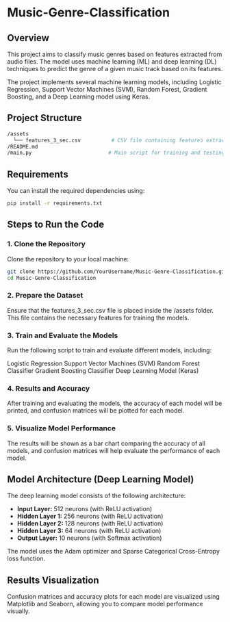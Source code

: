 # Music-Genre-Classification
## Overview
This project aims to classify music genres based on features extracted from audio files. The model uses machine learning (ML) and deep learning (DL) techniques to predict the genre of a given music track based on its features.

The project implements several machine learning models, including Logistic Regression, Support Vector Machines (SVM), Random Forest, Gradient Boosting, and a Deep Learning model using Keras.

## Project Structure
```bash
/assets
  └── features_3_sec.csv          # CSV file containing features extracted from music tracks
/README.md
/main.py                         # Main script for training and testing models

```

## Requirements
You can install the required dependencies using:
```bash
pip install -r requirements.txt
```

## Steps to Run the Code
### 1. Clone the Repository
Clone the repository to your local machine:

```bash
git clone https://github.com/YourUsername/Music-Genre-Classification.git
cd Music-Genre-Classification
```
### 2. Prepare the Dataset
Ensure that the features_3_sec.csv file is placed inside the /assets folder. This file contains the necessary features for training the models.

### 3. Train and Evaluate the Models
Run the following script to train and evaluate different models, including:

Logistic Regression
Support Vector Machines (SVM)
Random Forest Classifier
Gradient Boosting Classifier
Deep Learning Model (Keras)

### 4. Results and Accuracy
After training and evaluating the models, the accuracy of each model will be printed, and confusion matrices will be plotted for each model.

### 5. Visualize Model Performance
The results will be shown as a bar chart comparing the accuracy of all models, and confusion matrices will help evaluate the performance of each model.

## Model Architecture (Deep Learning Model)
The deep learning model consists of the following architecture:

- **Input Layer:** 512 neurons (with ReLU activation)
- **Hidden Layer 1:** 256 neurons (with ReLU activation)
- **Hidden Layer 2:** 128 neurons (with ReLU activation)
- **Hidden Layer 3:** 64 neurons (with ReLU activation)
- **Output Layer:** 10 neurons (with Softmax activation)

The model uses the Adam optimizer and Sparse Categorical Cross-Entropy loss function.

## Results Visualization

Confusion matrices and accuracy plots for each model are visualized using Matplotlib and Seaborn, allowing you to compare model performance visually.
